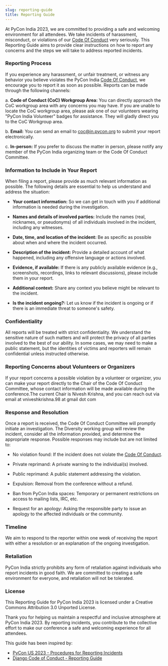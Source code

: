 ```yaml
---
slug: reporting-guide
title: Reporting Guide
---
```


At PyCon India 2023, we are committed to providing a safe and welcoming
environment for all attendees. We take incidents of harassment, misconduct, or
violations of our [Code Of Conduct](../code-of-conduct) very seriously. This
Reporting Guide aims to provide clear instructions on how to report any concerns
and the steps we will take to address reported incidents.

### Reporting Process

If you experience any harassment, or unfair treatment, or witness any
behavior you believe violates the PyCon India [Code Of Conduct](../code-of-conduct),
we encourage you to report it as soon as possible. Reports can be made through the
following channels:

a. **Code of Conduct (CoC) Workgroup Area:** You can directly approach the CoC
workgroup area with any concerns you may have. If you are unable to locate the
CoC workgroup area, please ask one of our volunteers wearing "PyCon India
Volunteer" badges for assistance. They will gladly direct you to the CoC
Workgroup area.

b. **Email:** You can send an email to
[coc@in.pycon.org](mailto:coc@in.pycon.org) to submit your report
electronically.

c. **In-person:** If you prefer to discuss the matter in person, please notify
any member of the PyCon India organizing team or the Code Of Conduct Committee.

### Information to Include in Your Report

When filing a report, please provide as much relevant information as possible.
The following details are essential to help us understand and address the
situation:

- **Your contact information:** So we can get in touch with you if additional
  information is needed during the investigation.

- **Names and details of involved parties:** Include the names (real, nicknames,
  or pseudonyms) of all individuals involved in the incident, including any
  witnesses.

- **Date, time, and location of the incident:** Be as specific as possible about
  when and where the incident occurred.

- **Description of the incident:** Provide a detailed account of what happened,
  including any offensive language or actions involved.

- **Evidence, if available:** If there is any publicly available evidence (e.g.,
  screenshots, recordings, links to relevant discussions), please include them
  in your report.

- **Additional context:** Share any context you believe might be relevant to the
  incident.

- **Is the incident ongoing?:** Let us know if the incident is ongoing or if
  there is an immediate threat to someone's safety.

### Confidentiality

All reports will be treated with strict confidentiality. We understand the
sensitive nature of such matters and will protect the privacy of all parties
involved to the best of our ability. In some cases, we may need to make a public
statement, but the identities of victims and reporters will remain confidential
unless instructed otherwise.

### Reporting Concerns about Volunteers or Organizers

If your report concerns a possible violation by a volunteer or organizer, you
can make your report directly to the Chair of the Code Of Conduct Committee,
whose contact information will be made available during the conference.The current
Chair is Nivesh Krishna, and you can reach out via email at
vniveshkrishna.98 at gmail dot com

### Response and Resolution

Once a report is received, the Code Of Conduct Committee will promptly initiate
an investigation. The Diversity working group will review the incident, consider
all the information provided, and determine the appropriate response. Possible
responses may include but are not limited to:

- No violation found: If the incident does not violate the
  [Code Of Conduct](../code-of-conduct).

- Private reprimand: A private warning to the individual(s) involved.

- Public reprimand: A public statement addressing the violation.

- Expulsion: Removal from the conference without a refund.

- Ban from PyCon India spaces: Temporary or permanent restrictions on access to
  mailing lists, IRC, etc.

- Request for an apology: Asking the responsible party to issue an apology to
  the affected individuals or the community.

### Timeline

We aim to respond to the reporter within one week of receiving the report with
either a resolution or an explanation of the ongoing investigation.

### Retaliation

PyCon India strictly prohibits any form of retaliation against individuals who
report incidents in good faith. We are committed to creating a safe environment
for everyone, and retaliation will not be tolerated.

### License

This Reporting Guide for PyCon India 2023 is licensed under a Creative Commons
Attribution 3.0 Unported License.

Thank you for helping us maintain a respectful and inclusive atmosphere at PyCon
India 2023. By reporting incidents, you contribute to the collective effort to
make our conference a safe and welcoming experience for all attendees.

This guide has been inspired by:

- [PyCon US 2023 - Procedures for Reporting Incidents](https://us.pycon.org/2023/about/code-of-conduct/attendee-reporting/)
- [Django Code of Conduct - Reporting Guide](https://www.djangoproject.com/conduct/reporting/)
